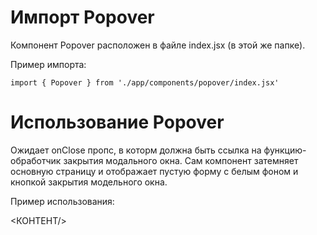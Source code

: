 # Импорт Popover

Компонент Popover расположен в файле index.jsx (в этой же папке).

Пример импорта:

`import { Popover } from './app/components/popover/index.jsx'`

# Использование Popover

Ожидает onClose пропс, в которм должна быть ссылка на функцию-обработчик закрытия модального окна. Сам компонент затемняет основную страницу и отображает пустую форму с белым фоном и кнопкой закрытия модельного окна.

Пример использования:

<Popover onClose={ФУНКЦИЯ_ЗАКРЫТИЯ_МОДАЛЬНОГО_ОКНА}>
    <КОНТЕНТ/>
</Popover>
